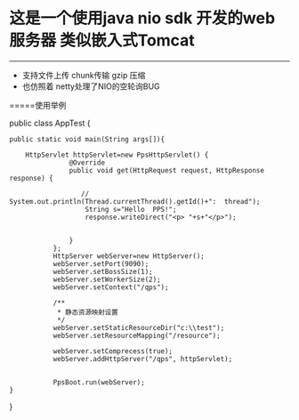 # 这是一个使用java nio sdk 开发的web服务器   类似嵌入式Tomcat      #
---
+ 支持文件上传  chunk传输    gzip 压缩     
+ 也仿照着 netty处理了NIO的空轮询BUG

=====使用举例



public class AppTest {

    public static void main(String args[]){

        HttpServlet httpServlet=new PpsHttpServlet() {
                   @Override
                   public void get(HttpRequest request, HttpResponse response) {
       
                      // System.out.println(Thread.currentThread().getId()+":  thread");
                       String s="Hello  PPS!";
                       response.writeDirect("<p> "+s+"</p>");
       
       
                   }
               };
               HttpServer webServer=new HttpServer();
               webServer.setPort(9090);
               webServer.setBossSize(1);
               webServer.setWorkerSize(2);
               webServer.setContext("/qps");
       
               /**
                * 静态资源映射设置
                */
               webServer.setStaticResourceDir("c:\\test");
               webServer.setResourceMapping("/resource");
       
               webServer.setComprecess(true);
               webServer.addHttpServer("/qps", httpServlet);
       
       
               PpsBoot.run(webServer);
    }


}

